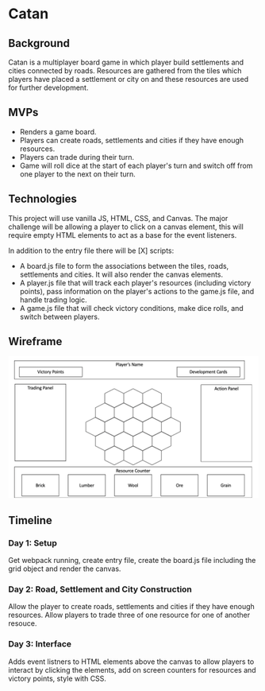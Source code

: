 # Catan

## Background
Catan is a multiplayer board game in which player build settlements and cities connected by roads. Resources are gathered from the tiles which players have placed a settlement or city on and these resources are used for further development. 

## MVPs
* Renders a game board.
* Players can create roads, settlements and cities if they have enough resources.
* Players can trade during their turn.
* Game will roll dice at the start of each player's turn and switch off from one player to the next on their turn.

## Technologies
This project will use vanilla JS, HTML, CSS, and Canvas. The major challenge will be allowing a player to click on a canvas element, this will require empty HTML elements to act as a base for the event listeners.

In addition to the entry file there will be [X] scripts:
* A board.js file to form the associations between the tiles, roads, settlements and cities. It will also render the canvas elements.
* A player.js file that will track each player's resources (including victory points), pass information on the player's actions to the game.js file, and handle trading logic.
* A game.js file that will check victory conditions, make dice rolls, and switch between players.

## Wireframe
![wireframe](/README_images/wireframe.png)

## Timeline

### Day 1: Setup
Get webpack running, create entry file, create the board.js file including the grid object and render the canvas. 

### Day 2: Road, Settlement and City Construction
Allow the player to create roads, settlements and cities if they have enough resources. Allow players to trade three of one resource for one of another resouce.

### Day 3: Interface
Adds event listners to HTML elements above the canvas to allow players to interact by clicking the elements, add on screen counters for resources and victory points, style with CSS.
